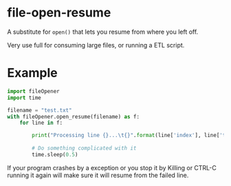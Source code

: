 # file-open-resume


A substitute for `open()` that lets you resume from where you left off.

Very use full for consuming large files, or running a ETL script.


# Example

```py
import fileOpener
import time

filename = "test.txt"
with fileOpener.open_resume(filename) as f:
    for line in f:

        print("Processing line {}...\t{}".format(line['index'], line['text']))
        
        # Do something complicated with it
        time.sleep(0.5)
```

If your program crashes by a exception or you stop it by Killing or CTRL-C running it again will make sure it will resume from the failed line.
